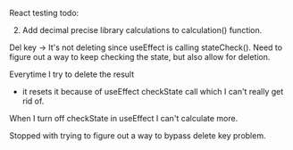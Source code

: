 React testing todo:


2. Add decimal precise library calculations to calculation() function.


Del key ->
It's not deleting since useEffect is calling stateCheck().
Need to figure out a way to keep checking the state, but also allow for deletion.

Everytime I try to delete the result
- it resets it because of useEffect checkState call which I can't really get rid of.

When I turn off checkState in useEffect I can't calculate more.

Stopped with trying to figure out a way to bypass delete key problem.

